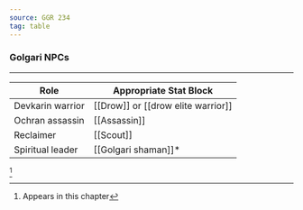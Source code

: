 ```yaml
---
source: GGR 234
tag: table
---
```


### Golgari NPCs
---
|Role|Appropriate Stat Block|
|--------|--------|
|Devkarin warrior|[[Drow]] or [[drow elite warrior]]|
|Ochran assassin|[[Assassin]]|
|Reclaimer|[[Scout]]|
|Spiritual leader|[[Golgari shaman]]* |
[^1] 

[^1]: Appears in this chapter
